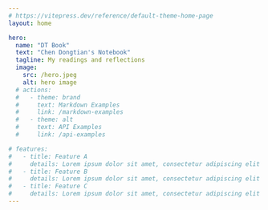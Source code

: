 ```yaml
---
# https://vitepress.dev/reference/default-theme-home-page
layout: home

hero:
  name: "DT Book"
  text: "Chen Dongtian's Notebook"
  tagline: My readings and reflections
  image:
    src: /hero.jpeg
    alt: hero image
  # actions:
  #   - theme: brand
  #     text: Markdown Examples
  #     link: /markdown-examples
  #   - theme: alt
  #     text: API Examples
  #     link: /api-examples

# features:
#   - title: Feature A
#     details: Lorem ipsum dolor sit amet, consectetur adipiscing elit
#   - title: Feature B
#     details: Lorem ipsum dolor sit amet, consectetur adipiscing elit
#   - title: Feature C
#     details: Lorem ipsum dolor sit amet, consectetur adipiscing elit
---
```



